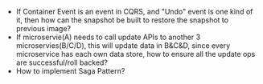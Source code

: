 - If Container Event is an event in CQRS, and "Undo" event is one kind of it, then how can the snapshot be built to restore the snapshot to previous image?
- If microservie(A) needs to call update APIs to another 3 microservies(B/C/D), this will update data in B&C&D, since every microservice has each own data store, how to ensure all the update ops are successful/roll backed?
- How to implement Saga Pattern?
